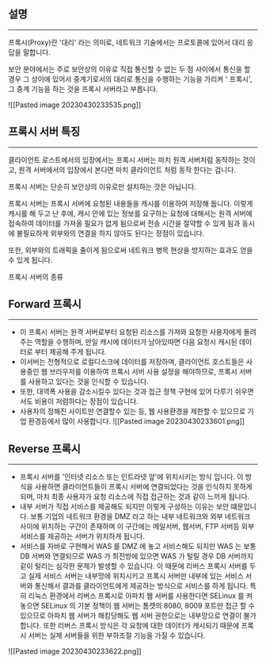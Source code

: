 
## 설명
---
프록시(Proxy)란 '대리' 라는 의미로, 네트워크 기술에서는 프로토콜에 있어서 대리 응답을 말합니다.

보안 분야에서는 주로 보안상의 이유로 직접 통신할 수 없는 두 점 사이에서 통신을 할 경우 그 상이에 있어서 중계기로서의 대리로 통신을 수행하는 기능을 가리켜 ' 프록시', 그 중계 기능을 하는 것을 프록시 서버라고 부릅니다.

![[Pasted image 20230430233535.png]]

## 프록시 서버 특징
---
클라이언트 로스트에서의 입장에서는 프록시 서버는 마치 원격 서버처럼 동작하는 것이고, 원격 서버에서의 입장에서 본다면 마치 클라이언트 처럼 동작 한다는 겁니다.

프록시 서버는 단순히 보안상의 이유로만 설치하는 것은 아닙니다.

프록시 서버는 프록시 서버에 요청된 내용들을 캐시를 이용하여 저장해 둡니다. 이렇게 캐시를 해 두고 난 후에, 캐시 안에 있는 정보를 요구하는 요청에 대해서는 원격 서버에 접속하여 데이터를 가져올 필요가 없게 됨으로써 전송 시간을 절약할 수 있게 됨과 동시에 불필요하게 외부와의 연결을 하지 않아도 된다는 장점이 있습니다.

또한, 외부와의 트래픽을 줄이게 됨으로써 네트워크 병목 현상을 방지하는 효과도 얻을 수 있게 됩니다.

프록시 서버의 종류

## Forward 프록시
---
-   이 프록시 서버는 원격 서버로부터 요청된 리소스를 가져와 요청한 사용자에게 돌려주는 역할을 수행하며, 만일 캐시에 데이터가 남아있따면 다음 요청시 캐시된 데이터로 부터 제공해 주게 됩니다.
-   이서버는 전형적으로 로컬디스크에 데이터를 저장하며, 클라이언트 호스트들은 사용중인 웹 브라우저를 이용하여 프록시 서버 사용 설정을 해야하므로, 프록시 서버를 사용하고 있다는 것을 인식할 수 있습니다.
-   또한, 대역폭 사용을 감소시킬수 있다는 것과 접근 정책 구현에 있어 다루기 쉬우면서도 비용이 저렴하다는 장점이 있습니다.
-   사용자의 정해진 사이트만 연결할수 있는 등, 웹 사용환경을 제한할 수 있으므로 기업 환경등에서 많이 사용합니다.
![[Pasted image 20230430233601.png]]


## Reverse 프록시
---
-   프록시 서버를 '인터넷 리소스 또는 인트라넷 앞'에 위치시키는 방식 입니다. 이 방식을 사용하면 클라이언트들이 프록시 서버에 연결되었다는 것을 인식하지 못하게 되며, 마치 최종 사용자가 요청 리소스에 직접 접근하는 것과 같이 느끼게 됩니다.
-   내부 서버가 직접 서비스를 제공해도 되지만 이렇게 구성하는 이유는 보안 떄문입니다. 보통 기업의 네트워크 환경을 DMZ 라고 하는 내부 네트워크와 외부 네트워크 사이에 위치하는 구간이 존재하며 이 구간에는 메일서버, 웹서버, FTP 서버등 외부서비스를 제공하는 서버가 위치하게 됩니다.
-   서비스를 자바로 구현해서 WAS 를 DMZ 에 놓고 서비스해도 되지만 WAS 는 보통 DB 서버와 연결되므로 WAS 가 최전방에 있으면 WAS 가 털릴 경우 DB 서버까지 같이 털리는 심각한 문제가 발생할 수 있습니다. 이 때문에 리버스 프록시 서버를 두고 실제 서비스 서버는 내부망에 위치시키고 프록시 서버만 내부에 있는 서비스 서버와 통신해서 결과를 클라이언트에게 제공하는 방식으로 서비스를 하게 됩니다. 특히 리눅스 환경에서 리버스 프록시로 아파치 웹 서버를 사용한다면 SELinux 를 켜 놓으면 SELinux 의 기본 정책이 웹 서버는 톰캣의 8080, 8009 포트만 접근 할 수 있으므로 아파치 웹 서버가 해킹당해도 웹 서버 권한으로는 내부망으로 연결이 불가합니다. 또한 리버스 프록시 방식은 각 요청에 대한 데이터가 캐시되기 때문에 프록시 서버는 실제 서버들을 위한 부하조절 기능을 가질 수 있습니다.

![[Pasted image 20230430233622.png]]